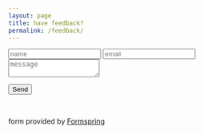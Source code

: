 ```yaml
---
layout: page
title: have feedback?
permalink: /feedback/
---
```


<form method="POST" action="https://formspree.io/shumatt190@gmail.com" target="_blank">
<input type="text" name="_gotcha" style="display:none" />

<input type="text" name="name" placeholder="name">
<input type="email" name="email" placeholder="email">
<textarea name="message" placeholder="message"></textarea>

<button type="submit" target="_blank">Send</button>

</form>

<br>
<p>form provided by <a href="https://github.com/formspree/formspree" target="_blank">Formspring</a></p>
